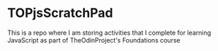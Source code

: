 # TOPjsScratchPad

This is a repo where I am storing activities that I complete for learning JavaScript as part of TheOdinProject's Foundations course
